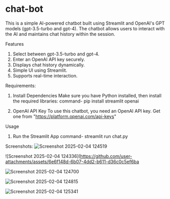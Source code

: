 # chat-bot
This is a simple AI-powered chatbot built using Streamlit and OpenAI's GPT models (gpt-3.5-turbo and gpt-4). The chatbot allows users to interact with the AI and maintains chat history within the session.

Features
1. Select between gpt-3.5-turbo and gpt-4.
2. Enter an OpenAI API key securely.
3. Displays chat history dynamically.
4. Simple UI using Streamlit.
5. Supports real-time interaction.

Requirements:
1. Install Dependencies
Make sure you have Python installed, then install the required libraries:
command- pip install streamlit openai

2. OpenAI API Key
To use this chatbot, you need an OpenAI API key. Get one from "https://platform.openai.com/api-keys"

Usage
1. Run the Streamlit App
command- streamlit run chat.py

Screenshots:
![Screenshot 2025-02-04 124519](https://github.com/user-attachments/assets/5445458a-68a4-4b34-9d13-5b24cc8bbe64)


![Screenshot 2025-02-04 124336](https://github.com/user-attachments/assets/6e6f148d-6b07-4dd2-b611-d36c0c5ef6ba



![Screenshot 2025-02-04 124700](https://github.com/user-attachments/assets/b4db9ad6-510d-49b0-80ad-1bb2a816ceeb)


![Screenshot 2025-02-04 124815](https://github.com/user-attachments/assets/a20c747e-185e-4da2-9ad8-b8e77555e97d)


![Screenshot 2025-02-04 125341](https://github.com/user-attachments/assets/b1999eb0-f0f1-4711-809e-6296b8ed27e8)
